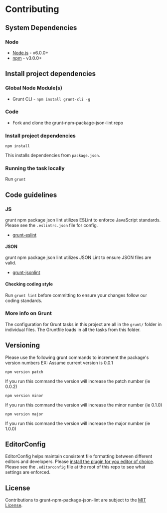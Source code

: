 # Contributing

## System Dependencies

### Node

* [Node.js](https://nodejs.org/) - v6.0.0+
* [npm](https://www.npmjs.com/) - v3.0.0+

## Install project dependencies

### Global Node Module(s)

* Grunt CLI - `npm install grunt-cli -g`

### Code

* Fork and clone the grunt-npm-package-json-lint repo

### Install project dependencies

`npm install`

This installs dependencies from `package.json`.

### Running the task locally

Run `grunt`

## Code guidelines

### JS

grunt npm package json lint utilizes ESLint to enforce JavaScript standards. Please see the `.eslintrc.json` file for config.

* [grunt-eslint](https://github.com/sindresorhus/grunt-eslint)

#### JSON

grunt npm package json lint utilizes JSON Lint to ensure JSON files are valid.

* [grunt-jsonlint](https://github.com/brandonramirez/grunt-jsonlint)

#### Checking coding style

Run `grunt lint` before committing to ensure your changes follow our coding standards.


### More info on Grunt

The configuration for Grunt tasks in this project are all in the `grunt/` folder in individual files. The Gruntfile loads in all the tasks from this folder.

## Versioning

Please use the following grunt commands to increment the package's version numbers
EX: Assume current version is 0.0.1

`npm version patch`

If you run this command the version will increase the patch number (ie 0.0.2)

`npm version minor`

If you run this command the version will increase the minor number (ie 0.1.0)

`npm version major`

If you run this command the version will increase the major number (ie 1.0.0)


## EditorConfig

EditorConfig helps maintain consistent file formatting between different editors and developers. Please [install the plugin for you editor of choice](https://editorconfig.org/#download). Please see the `.editorconfig` file at the root of this repo to see what settings are enforced.

## License

Contributions to grunt-npm-package-json-lint are subject to the [MIT License](https://github.com/tclindner/grunt-npm-package-json-lint/blob/master/LICENSE).

